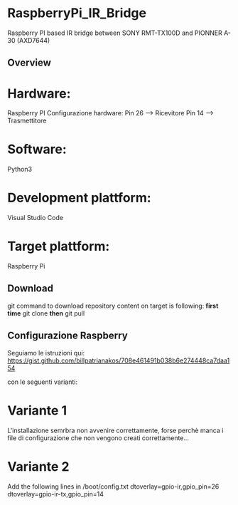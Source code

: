 # RaspberryPi_IR_Bridge
Raspberry PI based IR bridge between SONY RMT-TX100D and PIONNER A-30 (AXD7644)

## Overview
# Hardware:
Raspberry PI
Configurazione hardware:
Pin 26 --> Ricevitore
Pin 14 --> Trasmettitore

# Software:
Python3

# Development plattform:
Visual Studio Code

# Target plattform:
Raspberry Pi

## Download
git command to download repository content on target is following:
**first time**
git clone <link to repository>
**then**
git pull 

## Configurazione Raspberry
Seguiamo le istruzioni qui:
https://gist.github.com/billpatrianakos/708e461491b038b6e274448ca7daa154

con le seguenti varianti:
# Variante 1
L'installazione semrbra non avvenire correttamente, forse perchè manca i file di configurazione che non vengono creati correttamente...
# Variante 2
Add the following lines in /boot/config.txt
dtoverlay=gpio-ir,gpio_pin=26
dtoverlay=gpio-ir-tx,gpio_pin=14



